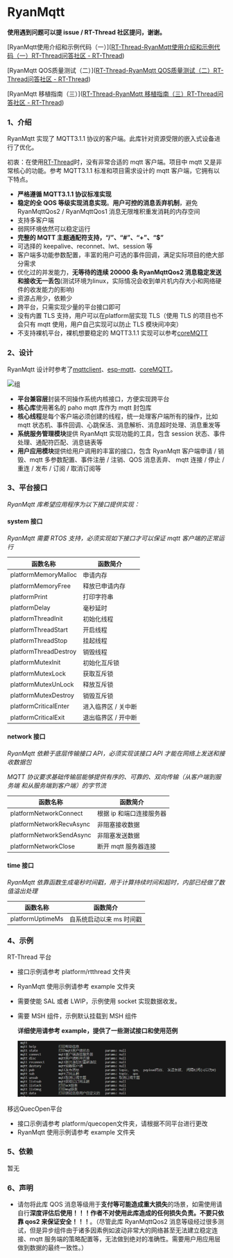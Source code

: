 # RyanMqtt

**使用遇到问题可以提 issue / RT-Thread 社区提问，谢谢。**

[RyanMqtt使用介绍和示例代码（一）]([RT-Thread-RyanMqtt使用介绍和示例代码（一）RT-Thread问答社区 - RT-Thread](https://club.rt-thread.org/ask/article/51a25ba90fc5e1b5.html))

[RyanMqtt QOS质量测试（二）]([RT-Thread-RyanMqtt QOS质量测试（二）RT-Thread问答社区 - RT-Thread](https://club.rt-thread.org/ask/article/e95c5b9390c53cf3.html))

[RyanMqtt 移植指南（三）]([RT-Thread-RyanMqtt 移植指南（三）RT-Thread问答社区 - RT-Thread](https://club.rt-thread.org/ask/article/611b7a947f7221cf.html))



### 1、介绍

RyanMqtt 实现了 MQTT3.1.1 协议的客户端。此库针对资源受限的嵌入式设备进行了优化。

初衷：在使用[RT-Thread](https://github.com/RT-Thread/rt-thread)时，没有非常合适的 mqtt 客户端。项目中 mqtt 又是非常核心的功能。参考 MQTT3.1.1 标准和项目需求设计的 mqtt 客户端，它拥有以下特点。

- **严格遵循 MQTT3.1.1 协议标准实现**
- **稳定的全 QOS 等级实现消息实现**。**用户可控的消息丢弃机制**，避免 RyanMqttQos2 / RyanMqttQos1 消息无限堆积重发消耗的内存空间
- 支持多客户端
- 弱网环境依然可以稳定运行
- **完整的 MQTT 主题通配符支持，“/”、“#”、“+”、“$”**
- 可选择的 keepalive、reconnet、lwt、session 等
- 客户端多功能参数配置，丰富的用户可选的事件回调，满足实际项目的绝大部分需求
- 优化过的并发能力，**无等待的连续 20000 条 RyanMqttQos2 消息稳定发送和接收无一丢包**(测试环境为linux，实际情况会收到单片机内存大小和网络硬件的收发能力的影响)
- 资源占用少，依赖少
- 跨平台，只需实现少量的平台接口即可
- 没有内置 TLS 支持，用户可以在platform层实现 TLS（使用 TLS 的项目也不会只有 mqtt 使用，用户自己实现可以防止 TLS 模块间冲突）
- 不支持裸机平台，裸机想要稳定的 MQTT3.1.1 实现可以参考[coreMQTT](https://github.com/FreeRTOS/coreMQTT)

### 2、设计

RyanMqtt 设计时参考了[mqttclient](https://github.com/jiejieTop/mqttclient)、[esp-mqtt](https://github.com/espressif/esp-mqtt)、[coreMQTT](https://github.com/FreeRTOS/coreMQTT)。

![组](docs/assert/README.assert/%E7%BB%84.png)

- **平台兼容层**封装不同操作系统内核接口，方便实现跨平台
- **核心库**使用著名的 paho mqtt 库作为 mqtt 封包库
- **核心线程**是每个客户端必须创建的线程，统一处理客户端所有的操作，比如 mqtt 状态机、事件回调、心跳保活、消息解析、消息超时处理、消息重发等
- **系统服务管理模块**提供 RyanMqtt 实现功能的工具，包含 session 状态、事件处理、通配符匹配、消息链表等
- **用户应用模块**提供给用户调用的丰富的接口，包含 RyanMqtt 客户端申请 / 销毁、mqtt 多参数配置、事件注册 / 注销、QOS 消息丢弃、 mqtt 连接 / 停止 / 重连 / 发布 / 订阅 / 取消订阅等

### 3、平台接口

_RyanMqtt 库希望应用程序为以下接口提供实现：_

#### system 接口

_RyanMqtt 需要 RTOS 支持，必须实现如下接口才可以保证 mqtt 客户端的正常运行_

| 函数名称              | 函数简介            |
| --------------------- | ------------------- |
| platformMemoryMalloc  | 申请内存            |
| platformMemoryFree    | 释放已申请内存      |
| platformPrint         | 打印字符串          |
| platformDelay         | 毫秒延时            |
| platformThreadInit    | 初始化线程          |
| platformThreadStart   | 开启线程            |
| platformThreadStop    | 挂起线程            |
| platformThreadDestroy | 销毁线程            |
| platformMutexInit     | 初始化互斥锁        |
| platformMutexLock     | 获取互斥锁          |
| platformMutexUnLock   | 释放互斥锁          |
| platformMutexDestroy  | 销毁互斥锁          |
| platformCriticalEnter | 进入临界区 / 关中断 |
| platformCriticalExit  | 退出临界区 / 开中断 |

#### network 接口

_RyanMqtt 依赖于底层传输接口 API，必须实现该接口 API 才能在网络上发送和接收数据包_

_MQTT 协议要求基础传输层能够提供有序的、可靠的、双向传输（从客户端到服务端 和从服务端到客户端）的字节流_

| 函数名称                 | 函数简介                 |
| ------------------------ | ------------------------ |
| platformNetworkConnect   | 根据 ip 和端口连接服务器 |
| platformNetworkRecvAsync | 非阻塞接收数据           |
| platformNetworkSendAsync | 非阻塞发送数据           |
| platformNetworkClose     | 断开 mqtt 服务器连接     |

#### time 接口

_RyanMqtt 依靠函数生成毫秒时间戳，用于计算持续时间和超时，内部已经做了数值溢出处理_

| 函数名称         | 函数简介                 |
| ---------------- | ------------------------ |
| platformUptimeMs | 自系统启动以来 ms 时间戳 |

### 4、示例

RT-Thread 平台

- 接口示例请参考 platform/rtthread 文件夹

- RyanMqtt 使用示例请参考 example 文件夹

- 需要使能 SAL 或者 LWIP，示例使用 socket 实现数据收发。

- 需要 MSH 组件，示例默认挂载到 MSH 组件

  **详细使用请参考 example，提供了一些测试接口和使用范例**

  ![image-20230927112803101](docs/assert/README.assert/image-20230927112803101.png)

移远QuecOpen平台

- 接口示例请参考 platform/quecopen文件夹，请根据不同平台进行更改
- RyanMqtt 使用示例请参考 example 文件夹

### 5、依赖

暂无

### 6、声明

- 请勿将此库 QOS 消息等级用于**支付等可能造成重大损失**的场景，如需使用请自行**深度评估后使用！！！作者不对使用此库造成的任何损失负责。不要只依靠 qos2 来保证安全！！！**。（尽管此库 RyanMqttQos2 消息等级经过很多测试，但是异步组件由于诸多因素例如波动非常大的网络甚至无法建立稳定连接、mqtt 服务端的策略配置等，无法做到绝对的准确性。需要用户用应用层做到数据的最终一致性。）
